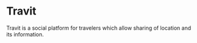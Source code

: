 # Travit
Travit is a social platform for travelers which allow sharing of location and its information. 
